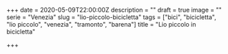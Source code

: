 +++
date = 2020-05-09T22:00:00Z
description = ""
draft = true
image = ""
serie = "Venezia"
slug = "lio-piccolo-bicicletta"
tags = ["bici", "bicicletta", "lio piccolo", "venezia", "tramonto", "barena"]
title = "Lio piccolo in bicicletta"

+++


